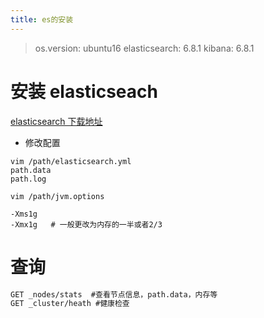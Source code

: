 ```yaml
---
title: es的安装
---
```

> os.version: ubuntu16
elasticsearch: 6.8.1
kibana: 6.8.1

# 安装 elasticseach

[elasticsearch 下载地址](https://www.elastic.co/cn/downloads/)


* 修改配置

```wiki
vim /path/elasticsearch.yml
path.data
path.log

vim /path/jvm.options

-Xms1g
-Xmx1g   # 一般更改为内存的一半或者2/3

```

# 查询

```html
GET _nodes/stats  #查看节点信息，path.data，内存等
GET _cluster/heath #健康检查


```
